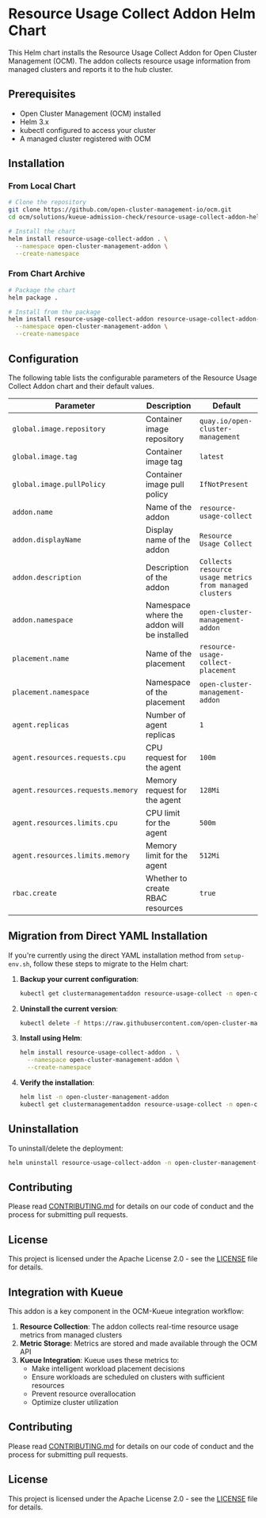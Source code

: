 # Resource Usage Collect Addon Helm Chart

This Helm chart installs the Resource Usage Collect Addon for Open Cluster Management (OCM). The addon collects resource usage information from managed clusters and reports it to the hub cluster.

## Prerequisites

- Open Cluster Management (OCM) installed
- Helm 3.x
- kubectl configured to access your cluster
- A managed cluster registered with OCM

## Installation

### From Local Chart

```bash
# Clone the repository
git clone https://github.com/open-cluster-management-io/ocm.git
cd ocm/solutions/kueue-admission-check/resource-usage-collect-addon-helm

# Install the chart
helm install resource-usage-collect-addon . \
  --namespace open-cluster-management-addon \
  --create-namespace
```

### From Chart Archive

```bash
# Package the chart
helm package .

# Install from the package
helm install resource-usage-collect-addon resource-usage-collect-addon-0.1.0.tgz \
  --namespace open-cluster-management-addon \
  --create-namespace
```

## Configuration

The following table lists the configurable parameters of the Resource Usage Collect Addon chart and their default values.

| Parameter | Description | Default |
|-----------|-------------|---------|
| `global.image.repository` | Container image repository | `quay.io/open-cluster-management` |
| `global.image.tag` | Container image tag | `latest` |
| `global.image.pullPolicy` | Container image pull policy | `IfNotPresent` |
| `addon.name` | Name of the addon | `resource-usage-collect` |
| `addon.displayName` | Display name of the addon | `Resource Usage Collect` |
| `addon.description` | Description of the addon | `Collects resource usage metrics from managed clusters` |
| `addon.namespace` | Namespace where the addon will be installed | `open-cluster-management-addon` |
| `placement.name` | Name of the placement | `resource-usage-collect-placement` |
| `placement.namespace` | Namespace of the placement | `open-cluster-management-addon` |
| `agent.replicas` | Number of agent replicas | `1` |
| `agent.resources.requests.cpu` | CPU request for the agent | `100m` |
| `agent.resources.requests.memory` | Memory request for the agent | `128Mi` |
| `agent.resources.limits.cpu` | CPU limit for the agent | `500m` |
| `agent.resources.limits.memory` | Memory limit for the agent | `512Mi` |
| `rbac.create` | Whether to create RBAC resources | `true` |

## Migration from Direct YAML Installation

If you're currently using the direct YAML installation method from `setup-env.sh`, follow these steps to migrate to the Helm chart:

1. **Backup your current configuration**:
   ```bash
   kubectl get clustermanagementaddon resource-usage-collect -n open-cluster-management-addon -o yaml > backup.yaml
   ```

2. **Uninstall the current version**:
   ```bash
   kubectl delete -f https://raw.githubusercontent.com/open-cluster-management-io/addon-contrib/main/resource-usage-collect-addon/manifests/clustermanagementaddon.yaml
   ```

3. **Install using Helm**:
   ```bash
   helm install resource-usage-collect-addon . \
     --namespace open-cluster-management-addon \
     --create-namespace
   ```

4. **Verify the installation**:
   ```bash
   helm list -n open-cluster-management-addon
   kubectl get clustermanagementaddon resource-usage-collect -n open-cluster-management-addon
   ```

## Uninstallation

To uninstall/delete the deployment:

```bash
helm uninstall resource-usage-collect-addon -n open-cluster-management-addon
```

## Contributing

Please read [CONTRIBUTING.md](CONTRIBUTING.md) for details on our code of conduct and the process for submitting pull requests.

## License

This project is licensed under the Apache License 2.0 - see the [LICENSE](LICENSE) file for details.

## Integration with Kueue

This addon is a key component in the OCM-Kueue integration workflow:

1. **Resource Collection**: The addon collects real-time resource usage metrics from managed clusters
2. **Metric Storage**: Metrics are stored and made available through the OCM API
3. **Kueue Integration**: Kueue uses these metrics to:
   - Make intelligent workload placement decisions
   - Ensure workloads are scheduled on clusters with sufficient resources
   - Prevent resource overallocation
   - Optimize cluster utilization

## Contributing

Please read [CONTRIBUTING.md](CONTRIBUTING.md) for details on our code of conduct and the process for submitting pull requests.

## License

This project is licensed under the Apache License 2.0 - see the [LICENSE](LICENSE) file for details. 